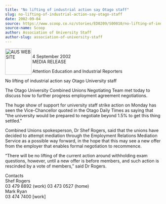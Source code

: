 ```yaml
---
title: "No lifting of industrial action say Otago staff"
slug: no-lifting-of-industrial-action-say-otago-staff
date: 2002-09-04
source: https://www.scoop.co.nz/stories/ED0209/S00010/no-lifting-of-industrial-action-say-otago-staff.htm
source-name: Scoop
author: Association of University Staff
author-slug: association-of-university-staff
---
```

<p><img align="left" width="85" height="85" src="http://www.aus.ac.nz/pictures/logo.gif" alt="AUS WEB SITE" border="0"><br>4 September 2002<br>MEDIA
RELEASE</p>

<p>Attention Education and Industrial
Reporters</p>



<p>No lifting of industrial action say Otago
University staff</p>

<p>The Otago University Combined Unions
Negotiating Team met today to discuss how to further
progress employment agreement negotiations.<p>

<p>The huge show
of support for university staff strike action on Monday has
seen the Vice-Chancellor quoted in the Otago Daily Times as
saying that "the university would be prepared to negotiate
beyond 1.5% to get this thing settled."</p>

<p>Combined Unions
spokesperson, Dr Shef Rogers, said that the unions have
decided to attempt mediation through the Employment
Relations Mediation Service as a possible way forward, in
the hope that this may see a new offer from the employer
that enables formal negotiation to recommence.<p>

<p>“There
will be no lifting of the current action around withholding
exam questions, however, until a new offer is before
members, and such action is rescinded by a vote of members,”
said Dr Rogers.</p>

<p>Contacts<br>Shef Rogers <br>03 479 8892
(work) 03 473 0527 (home)<br>Mark Ryan<br>03 474 7400
[work]</p>

